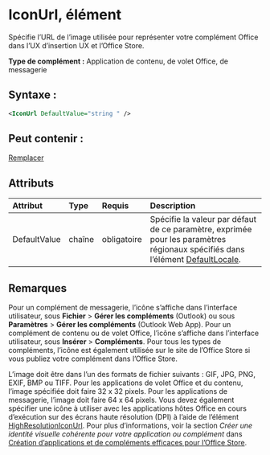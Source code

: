 
# IconUrl, élément
Spécifie l’URL de l’image utilisée pour représenter votre complément Office dans l’UX d’insertion UX et l’Office Store.

 **Type de complément :** Application de contenu, de volet Office, de messagerie


## Syntaxe :


```XML
<IconUrl DefaultValue="string " />
```


## Peut contenir :

[Remplacer](../../reference/manifest/override.md)


## Attributs



|**Attribut**|**Type**|**Requis**|**Description**|
|:-----|:-----|:-----|:-----|
|DefaultValue|chaîne|obligatoire|Spécifie la valeur par défaut de ce paramètre, exprimée pour les paramètres régionaux spécifiés dans l’élément [DefaultLocale](../../reference/manifest/defaultlocale.md).|

## Remarques

Pour un complément de messagerie, l’icône s’affiche dans l’interface utilisateur, sous **Fichier**  >  **Gérer les compléments** (Outlook) ou sous **Paramètres**  >  **Gérer les compléments** (Outlook Web App). Pour un complément de contenu ou de volet Office, l’icône s’affiche dans l’interface utilisateur, sous **Insérer**  >  **Compléments**. Pour tous les types de compléments, l’icône est également utilisée sur le site de l’Office Store si vous publiez votre complément dans l’Office Store.

L’image doit être dans l’un des formats de fichier suivants : GIF, JPG, PNG, EXIF, BMP ou TIFF. Pour les applications de volet Office et du contenu, l’image spécifiée doit faire 32 x 32 pixels. Pour les applications de messagerie, l’image doit faire 64 x 64 pixels. Vous devez également spécifier une icône à utiliser avec les applications hôtes Office en cours d’exécution sur des écrans haute résolution (DPI) à l’aide de l’élément [HighResolutionIconUrl](../../reference/manifest/highresolutioniconurl.md). Pour plus d’informations, voir la section _Créer une identité visuelle cohérente pour votre application ou complément_ dans [Création d’applications et de compléments efficaces pour l’Office Store](http://msdn.microsoft.com/library/c66a6e6b-2e96-458f-8f8c-2a499fe942c9%28Office.15%29.aspx).

